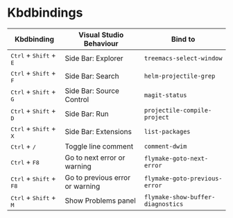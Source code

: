 # Kbdbindings


| Kbdbinding                                         | Visual Studio Behaviour         | Bind to
|----------------------------------------------------|---------------------------------|------------------------------------
| <kbd>Ctrl</kbd> + <kbd>Shift</kbd> + <kbd>E</kbd>  | Side Bar: Explorer              | `treemacs-select-window`
| <kbd>Ctrl</kbd> + <kbd>Shift</kbd> + <kbd>F</kbd>  | Side Bar: Search                | `helm-projectile-grep`
| <kbd>Ctrl</kbd> + <kbd>Shift</kbd> + <kbd>G</kbd>  | Side Bar: Source Control        | `magit-status`
| <kbd>Ctrl</kbd> + <kbd>Shift</kbd> + <kbd>D</kbd>  | Side Bar: Run                   | `projectile-compile-project`
| <kbd>Ctrl</kbd> + <kbd>Shift</kbd> + <kbd>X</kbd>  | Side Bar: Extensions            | `list-packages`
| <kbd>Ctrl</kbd> + <kbd>/</kbd>                     | Toggle line comment             | `comment-dwim`
| <kbd>Ctrl</kbd> + <kbd>F8</kbd>                    | Go to next error or warning     | `flymake-goto-next-error`
| <kbd>Ctrl</kbd> + <kbd>Shift</kbd> + <kbd>F8</kbd> | Go to previous error or warning | `flymake-goto-previous-error`
| <kbd>Ctrl</kbd> + <kbd>Shift</kbd> + <kbd>M</kbd>  | Show Problems panel             | `flymake-show-buffer-diagnostics`
